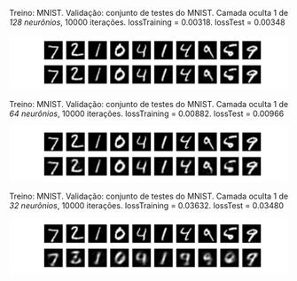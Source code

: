 Treino: MNIST. Validação: conjunto de testes do MNIST. Camada oculta 1 de *128 neurônios*, 10000 iterações. lossTraining = 0.00318. lossTest = 0.00348

![alt text](mnist_128_0.00318_0.00348.png)



Treino: MNIST. Validação: conjunto de testes do MNIST. Camada oculta 1 de *64 neurônios*, 10000 iterações. lossTraining = 0.00882. lossTest = 0.00966

![alt text](mnist_64_0.00882_0.00966.png)




Treino: MNIST. Validação: conjunto de testes do MNIST. Camada oculta 1 de *32 neurônios*, 10000 iterações. lossTraining = 0.03632. lossTest = 0.03480

![alt text](mnist_32_0.03632_0.03480.png)

